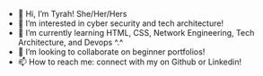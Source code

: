 - 👋 Hi, I’m Tyrah! She/Her/Hers
- 👀 I’m interested in cyber security and tech architecture!
- 🌱 I’m currently learning HTML, CSS, Network Engineering, Tech Architecture, and Devops ^.^
- 💞️ I’m looking to collaborate on beginner portfolios!
- 📫 How to reach me: connect with my on Github or Linkedin!

<!---
ursaturnine/ursaturnine is a ✨ special ✨ repository because its `README.md` (this file) appears on your GitHub profile.
You can click the Preview link to take a look at your changes.
--->
